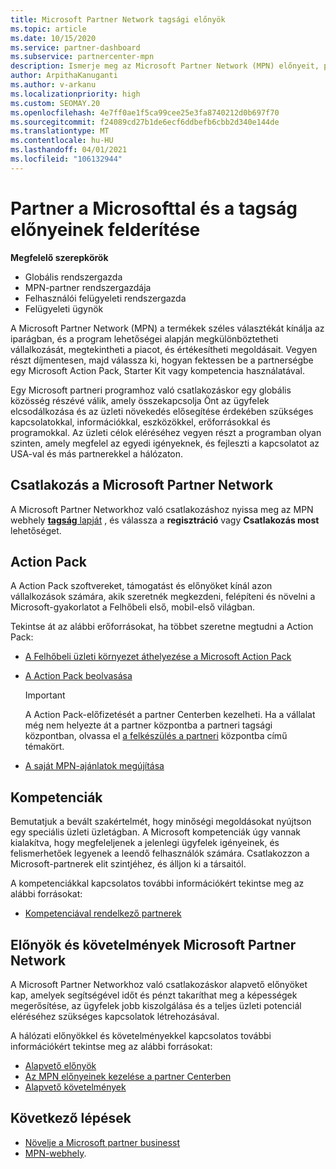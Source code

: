 ```yaml
---
title: Microsoft Partner Network tagsági előnyök
ms.topic: article
ms.date: 10/15/2020
ms.service: partner-dashboard
ms.subservice: partnercenter-mpn
description: Ismerje meg az Microsoft Partner Network (MPN) előnyeit, például a Microsoft Action Pack, a kompetenciákat vagy a program lehetőségeit, hogy a piacra lépjen, és eladja a megoldásait.
author: ArpithaKanuganti
ms.author: v-arkanu
ms.localizationpriority: high
ms.custom: SEOMAY.20
ms.openlocfilehash: 4e7ff0ae1f5ca99cee25e3fa8740212d0b697f70
ms.sourcegitcommit: f24089cd27b1de6ecf6ddbefb6cbb2d340e144de
ms.translationtype: MT
ms.contentlocale: hu-HU
ms.lasthandoff: 04/01/2021
ms.locfileid: "106132944"
---
```

# <a name="partner-with-microsoft-and-discover-membership-benefits"></a>Partner a Microsofttal és a tagság előnyeinek felderítése

**Megfelelő szerepkörök**

- Globális rendszergazda
- MPN-partner rendszergazdája
- Felhasználói felügyeleti rendszergazda
- Felügyeleti ügynök

A Microsoft Partner Network (MPN) a termékek széles választékát kínálja az iparágban, és a program lehetőségei alapján megkülönböztetheti vállalkozását, megtekintheti a piacot, és értékesítheti megoldásait. Vegyen részt díjmentesen, majd válassza ki, hogyan fektessen be a partnerségbe egy Microsoft Action Pack, Starter Kit vagy kompetencia használatával.

Egy Microsoft partneri programhoz való csatlakozáskor egy globális közösség részévé válik, amely összekapcsolja Önt az ügyfelek elcsodálkozása és az üzleti növekedés elősegítése érdekében szükséges kapcsolatokkal, információkkal, eszközökkel, erőforrásokkal és programokkal. Az üzleti célok eléréséhez vegyen részt a programban olyan szinten, amely megfelel az egyedi igényeknek, és fejleszti a kapcsolatot az USA-val és más partnerekkel a hálózaton. 

## <a name="join-the-microsoft-partner-network"></a>Csatlakozás a Microsoft Partner Network

A Microsoft Partner Networkhoz való csatlakozáshoz nyissa meg az MPN webhely [ **tagság** lapját](https://partner.microsoft.com/membership) , és válassza a **regisztráció** vagy **Csatlakozás most** lehetőséget.

## <a name="action-pack"></a>Action Pack

A Action Pack szoftvereket, támogatást és előnyöket kínál azon vállalkozások számára, akik szeretnék megkezdeni, felépíteni és növelni a Microsoft-gyakorlatot a Felhőbeli első, mobil-első világban.

Tekintse át az alábbi erőforrásokat, ha többet szeretne megtudni a Action Pack:

- [A Felhőbeli üzleti környezet áthelyezése a Microsoft Action Pack](https://partner.microsoft.com/membership/action-pack)

- [A Action Pack beolvasása](mpn-get-action-pack.md)
  
    >[!IMPORTANT]
    >A Action Pack-előfizetését a partner Centerben kezelheti. Ha a vállalat még nem helyezte át a partner központba a partneri tagsági központban, olvassa el [a felkészülés a partneri](prepare-pmc-pc-migration.md) központba című témakört.  

- [A saját MPN-ajánlatok megújítása](renew-mpn-offers.md)

## <a name="competencies"></a>Kompetenciák

Bemutatjuk a bevált szakértelmét, hogy minőségi megoldásokat nyújtson egy speciális üzleti üzletágban. A Microsoft kompetenciák úgy vannak kialakítva, hogy megfeleljenek a jelenlegi ügyfelek igényeinek, és felismerhetőek legyenek a leendő felhasználók számára. Csatlakozzon a Microsoft-partnerek elit szintjéhez, és álljon ki a társaitól.

A kompetenciákkal kapcsolatos további információkért tekintse meg az alábbi forrásokat:

- [Kompetenciával rendelkező partnerek](https://partner.microsoft.com/membership/competencies)

## <a name="microsoft-partner-network-benefits-and-requirements"></a>Előnyök és követelmények Microsoft Partner Network

A Microsoft Partner Networkhoz való csatlakozáskor alapvető előnyöket kap, amelyek segítségével időt és pénzt takaríthat meg a képességek megerősítése, az ügyfelek jobb kiszolgálása és a teljes üzleti potenciál eléréséhez szükséges kapcsolatok létrehozásával. 

A hálózati előnyökkel és követelményekkel kapcsolatos további információkért tekintse meg az alábbi forrásokat:

- [Alapvető előnyök](https://partner.microsoft.com/membership/core-benefits#simple-tab-content-1)
- [Az MPN előnyeinek kezelése a partner Centerben](manage-your-partner-network-benefits.md)
- [Alapvető követelmények](https://partner.microsoft.com/membership/core-benefits#simple-tab-content-2)

## <a name="next-steps"></a>Következő lépések

- [Növelje a Microsoft partner businesst](grow-your-business.md)
- [MPN-webhely](https://partner.microsoft.com/commercial).
